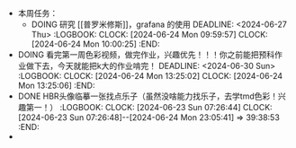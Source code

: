 - 本周任务：
	- DOING 研究 [[普罗米修斯]]，grafana 的使用
	  DEADLINE: <2024-06-27 Thu>
	  :LOGBOOK:
	  CLOCK: [2024-06-24 Mon 09:59:57]
	  CLOCK: [2024-06-24 Mon 10:00:25]
	  :END:
- DOING 看完第一周色彩视频，做完作业，兴趣优先！！！你之前能把预科作业做下去，今天就能把k大的作业啃完！
  DEADLINE: <2024-06-30 Sun>
  :LOGBOOK:
  CLOCK: [2024-06-24 Mon 13:25:02]
  CLOCK: [2024-06-24 Mon 13:25:06]
  :END:
- DONE HBR头像临摹一张找点乐子（虽然没啥能力找乐子，去学tmd色彩！兴趣第一！）
  :LOGBOOK:
  CLOCK: [2024-06-23 Sun 07:26:44]
  CLOCK: [2024-06-23 Sun 07:26:48]--[2024-06-24 Mon 23:05:41] =>  39:38:53
  :END:
-